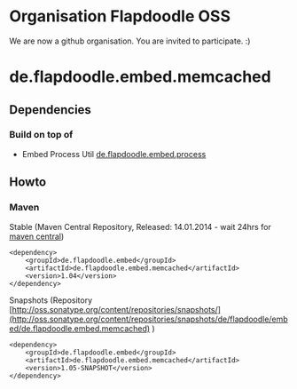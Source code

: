 # Organisation Flapdoodle OSS

We are now a github organisation. You are invited to participate. :)


de.flapdoodle.embed.memcached
=============================

## Dependencies

### Build on top of

- Embed Process Util [de.flapdoodle.embed.process](https://github.com/flapdoodle-oss/de.flapdoodle.embed.process)

## Howto

### Maven

Stable (Maven Central Repository, Released: 14.01.2014 - wait 24hrs for [maven central](http://repo1.maven.org/maven2/de/flapdoodle/embed/de.flapdoodle.embed.memcached/maven-metadata.xml))

	<dependency>
		<groupId>de.flapdoodle.embed</groupId>
		<artifactId>de.flapdoodle.embed.memcached</artifactId>
		<version>1.04</version>
	</dependency>

Snapshots (Repository [http://oss.sonatype.org/content/repositories/snapshots/](http://oss.sonatype.org/content/repositories/snapshots/de/flapdoodle/embed/de.flapdoodle.embed.memcached) )

	<dependency>
		<groupId>de.flapdoodle.embed</groupId>
		<artifactId>de.flapdoodle.embed.memcached</artifactId>
		<version>1.05-SNAPSHOT</version>
	</dependency>

